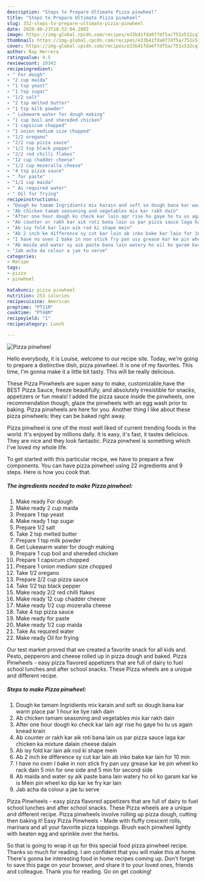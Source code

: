 ```yaml
---
description: "Steps to Prepare Ultimate Pizza pinwheel"
title: "Steps to Prepare Ultimate Pizza pinwheel"
slug: 352-steps-to-prepare-ultimate-pizza-pinwheel
date: 2020-08-23T18:52:04.280Z
image: https://img-global.cpcdn.com/recipes/e33b41fda6f7df5a/751x532cq70/pizza-pinwheel-recipe-main-photo.jpg
thumbnail: https://img-global.cpcdn.com/recipes/e33b41fda6f7df5a/751x532cq70/pizza-pinwheel-recipe-main-photo.jpg
cover: https://img-global.cpcdn.com/recipes/e33b41fda6f7df5a/751x532cq70/pizza-pinwheel-recipe-main-photo.jpg
author: Ray Herrera
ratingvalue: 4.5
reviewcount: 10342
recipeingredient:
- " For dough"
- "2 cup maida"
- "1 tsp yeast"
- "1 tsp sugar"
- "1/2 salt"
- "2 tsp melted butter"
- "1 tsp milk powder"
- " Lukewarm water for dough making"
- "1 cup boil and shereded chicken"
- "1 capsicum chopped"
- "1 onion medium size chopped"
- "1/2 oregano"
- "2/2 cup pizza sauce"
- "1/2 tsp black pepper"
- "2/2 red chilli flakes"
- "12 cup chadder cheese"
- "1/2 cup mozeralla cheese"
- "4 tsp pizza sauce"
- " for paste"
- "1/2 cup maida"
- " As required water"
- " Oil for frying"
recipeinstructions:
- "Dough ke tamam Ingridients mix karain and soft so dough bana kar warm place par 1 hour ke liye rakh dain"
- "Ab chicken tamam seasoning and vegetables mix kar rakh dain"
- "After one hour dough ko check kar lain agr rise ho gaye ho tu us again knead krain"
- "Ab counter or rakh kar aik roti bana lain us par pizza sauce laga kar chicken ka mixture dalain cheese dalain"
- "Ab isy fold kar lain aik rod ki shape mein"
- "Ab 2 inch ke difference sy cut kar lain ab inko bake kar lain for 10 min"
- "I have no oven I bake in non stick fry pan usy grease kar ke pin wheel ko rack dain 5 min for one side and 5 min for second side"
- "Ab maida and water sy aik paste bana lain watery ho oil ko garam kar ke is Mein pin wheel ko dip kar ke fry kar lain"
- "Jab acha da colour a jae tu serve"
categories:
- Recipe
tags:
- pizza
- pinwheel

katakunci: pizza pinwheel 
nutrition: 253 calories
recipecuisine: American
preptime: "PT11M"
cooktime: "PT48M"
recipeyield: "1"
recipecategory: Lunch

---
```



![Pizza pinwheel](https://img-global.cpcdn.com/recipes/e33b41fda6f7df5a/751x532cq70/pizza-pinwheel-recipe-main-photo.jpg)

Hello everybody, it is Louise, welcome to our recipe site. Today, we're going to prepare a distinctive dish, pizza pinwheel. It is one of my favorites. This time, I'm gonna make it a little bit tasty. This will be really delicious.

These Pizza Pinwheels are super easy to make, customizable,have the BEST Pizza Sauce, freeze beautifully, and absolutely irresistible for snacks, appetizers or fun meals! I added the pizza sauce inside the pinwheels, one recommendation though, glaze the pinwheels with an egg wash prior to baking. Pizza pinwheels are here for you. Another thing I like about these pizza pinwheels: they can be baked right away.

Pizza pinwheel is one of the most well liked of current trending foods in the world. It's enjoyed by millions daily. It is easy, it's fast, it tastes delicious. They are nice and they look fantastic. Pizza pinwheel is something which I've loved my whole life.


To get started with this particular recipe, we have to prepare a few components. You can have pizza pinwheel using 22 ingredients and 9 steps. Here is how you cook that.

<!--inarticleads1-->

##### The ingredients needed to make Pizza pinwheel:

1. Make ready  For dough
1. Make ready 2 cup maida
1. Prepare 1 tsp yeast
1. Make ready 1 tsp sugar
1. Prepare 1/2 salt
1. Take 2 tsp melted butter
1. Prepare 1 tsp milk powder
1. Get  Lukewarm water for dough making
1. Prepare 1 cup boil and shereded chicken
1. Prepare 1 capsicum chopped
1. Prepare 1 onion medium size chopped
1. Take 1/2 oregano
1. Prepare 2/2 cup pizza sauce
1. Take 1/2 tsp black pepper
1. Make ready 2/2 red chilli flakes
1. Make ready 12 cup chadder cheese
1. Make ready 1/2 cup mozeralla cheese
1. Take 4 tsp pizza sauce
1. Make ready  for paste
1. Make ready 1/2 cup maida
1. Take  As required water
1. Make ready  Oil for frying


Our test market proved that we created a favorite snack for all kids and. Pesto, pepperoni and cheese rolled up in pizza dough and baked. Pizza Pinwheels - easy pizza flavored appetizers that are full of dairy to fuel school lunches and after school snacks. These Pizza wheels are a unique and different recipe. 

<!--inarticleads2-->

##### Steps to make Pizza pinwheel:

1. Dough ke tamam Ingridients mix karain and soft so dough bana kar warm place par 1 hour ke liye rakh dain
1. Ab chicken tamam seasoning and vegetables mix kar rakh dain
1. After one hour dough ko check kar lain agr rise ho gaye ho tu us again knead krain
1. Ab counter or rakh kar aik roti bana lain us par pizza sauce laga kar chicken ka mixture dalain cheese dalain
1. Ab isy fold kar lain aik rod ki shape mein
1. Ab 2 inch ke difference sy cut kar lain ab inko bake kar lain for 10 min
1. I have no oven I bake in non stick fry pan usy grease kar ke pin wheel ko rack dain 5 min for one side and 5 min for second side
1. Ab maida and water sy aik paste bana lain watery ho oil ko garam kar ke is Mein pin wheel ko dip kar ke fry kar lain
1. Jab acha da colour a jae tu serve


Pizza Pinwheels - easy pizza flavored appetizers that are full of dairy to fuel school lunches and after school snacks. These Pizza wheels are a unique and different recipe. Pizza pinwheels involve rolling up pizza dough, cutting then baking it! Easy Pizza Pinwheels - Made with fluffy crescent rolls, marinara and all your favorite pizza toppings. Brush each pinwheel lightly with beaten egg and sprinkle over the herbs. 

So that is going to wrap it up for this special food pizza pinwheel recipe. Thanks so much for reading. I am confident that you will make this at home. There's gonna be interesting food in home recipes coming up. Don't forget to save this page on your browser, and share it to your loved ones, friends and colleague. Thank you for reading. Go on get cooking!
